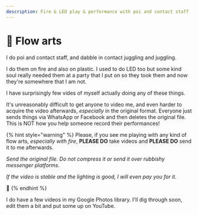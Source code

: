 ```yaml
---
description: Fire & LED play & performance with poi and contact staff
---
```


# 🤹 Flow arts

I do poi and contact staff, and dabble in contact juggling and juggling.

I do them on fire and also on plastic. I used to do LED too but some kind soul really needed them at a party that I put on so they took them and now they're somewhere that I am not.

I have surprisingly few vides of myself actually doing any of these things.

It's unreasonably difficult to get anyone to video me, and even harder to acquire the video afterwards, _especially_ in the original format. Everyone just sends things via WhatsApp or Facebook and then deletes the original file. This is NOT how you help someone record their performances!

{% hint style="warning" %}
Please, if you see me playing with any kind of flow arts, _especially with fire_, **PLEASE DO** take videos and **PLEASE DO** send it to me afterwards.

_Send the original file. Do not compress it or send it over rubbishy messenger platforms._

_If the video is stable and the lighting is good, I will even pay you for it._

🙏&#x20;
{% endhint %}

I do have a few videos in my Google Photos library. I'll dig through soon, edit them a bit and put some up on YouTube.

